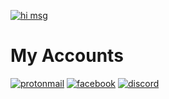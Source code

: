 [![hi msg](https://readme-typing-svg.herokuapp.com/?lines=HI+i+am+Mostafa+15+yrs+old+dev;Welcome+to+my+github+account)](https://github.com/MostafaAlhdad)

# My Accounts
[![protonmail]({https://img.shields.io/badge/ProtonMail-8B89CC?style=for-the-badge&logo=protonmail&logoColor=white})](MostafaIsHere@protonmail.com)<!-- Protonmail -->
[![facebook]({https://img.shields.io/badge/Messenger-00B2FF?style=for-the-badge&logo=messenger&logoColor=white})](https://www.facebook.com/mostafa.alhdad.3) <!-- Facebook -->
[![discord]({https://img.shields.io/badge/Facebook-1877F2?style=for-the-badge&logo=facebook&logoColor=white})](https://dsc.bio/mg) <!-- Discord -->
